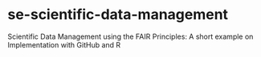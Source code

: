 # se-scientific-data-management
Scientific Data Management using the FAIR Principles: A short example on Implementation with GitHub and R
